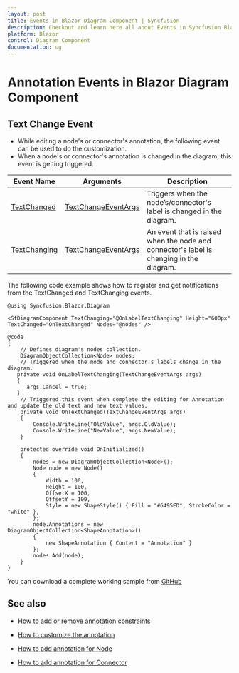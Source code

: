 ```yaml
---
layout: post
title: Events in Blazor Diagram Component | Syncfusion
description: Checkout and learn here all about Events in Syncfusion Blazor Diagram component and much more details.
platform: Blazor
control: Diagram Component
documentation: ug
---
```


# Annotation Events in Blazor Diagram Component

## Text Change Event

* While editing a node's or connector's annotation, the following event can be used to do the customization.
* When a node's or connector's annotation is changed in the diagram, this event is getting triggered. 

|Event Name|Arguments|Description|
|------------|-----------|------------------------|
|[TextChanged](https://help.syncfusion.com/cr/blazor/Syncfusion.Blazor.Diagram.SfDiagramComponent.html#Syncfusion_Blazor_Diagram_SfDiagramComponent_TextChanged)|[TextChangeEventArgs](https://help.syncfusion.com/cr/blazor/Syncfusion.Blazor.Diagram.TextChangeEventArgs.html)|Triggers when the node’s/connector's label is changed in the diagram.|
|[TextChanging](https://help.syncfusion.com/cr/blazor/Syncfusion.Blazor.Diagram.SfDiagramComponent.html#Syncfusion_Blazor_Diagram_SfDiagramComponent_TargetPointChanging)|[TextChangeEventArgs](https://help.syncfusion.com/cr/blazor/Syncfusion.Blazor.Diagram.TextChangeEventArgs.html)|An event that is raised when the node and connector's label is changing in the diagram.|

The following code example shows how to register and get notifications from the TextChanged and TextChanging events.

```cshtml
@using Syncfusion.Blazor.Diagram

<SfDiagramComponent TextChanging="@OnLabelTextChanging" Height="600px" TextChanged="OnTextChanged" Nodes="@nodes" />

@code
{
    // Defines diagram's nodes collection.
    DiagramObjectCollection<Node> nodes;
    // Triggered when the node and connector's labels change in the diagram.
   private void OnLabelTextChanging(TextChangeEventArgs args)
   {
      args.Cancel = true;
   }
    // Triggered this event when complete the editing for Annotation and update the old text and new text values.
    private void OnTextChanged(TextChangeEventArgs args)
    {
        Console.WriteLine("OldValue", args.OldValue);
        Console.WriteLine("NewValue", args.NewValue);
    }

    protected override void OnInitialized()
    {
        nodes = new DiagramObjectCollection<Node>();
        Node node = new Node()
        {
            Width = 100,
            Height = 100,
            OffsetX = 100,
            OffsetY = 100,
            Style = new ShapeStyle() { Fill = "#6495ED", StrokeColor = "white" },
        };
        node.Annotations = new DiagramObjectCollection<ShapeAnnotation>()
        {
            new ShapeAnnotation { Content = "Annotation" }
        };
        nodes.Add(node);
    }
}
```
You can download a complete working sample from [GitHub](https://github.com/SyncfusionExamples/Blazor-Diagram-Examples/tree/master/UG-Samples/Annotations/Events/TextChangedEvent)

## See also

* [How to add or remove annotation constraints](../constraints/#annotation-constraints)

* [How to customize the annotation](./appearance)

* [How to add annotation for Node](./node-annotation)

* [How to add annotation for Connector](./connector-annotation)

